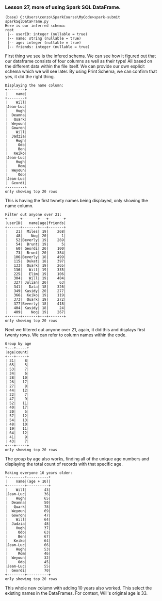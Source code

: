 ### Lesson 27, more of using Spark SQL DataFrame. 

```
(base) C:\Users\cenzo\SparkCourse\MyCode>spark-submit sparkSqlDataFrame.py
Here is our inferred schema:
root
 |-- userID: integer (nullable = true)
 |-- name: string (nullable = true)
 |-- age: integer (nullable = true)
 |-- friends: integer (nullable = true)
 ```

 First thing we see is the infered schema. We can see how it figured out that our dataframe consists of four columns as well as their type! All based on the different data within the file itself. We can provide our own explicit schema which we will see later. By using Print Schema, we can confirm that yes, it did the right thing.

```
Displaying the name column:
+--------+
|    name|
+--------+
|    Will|
|Jean-Luc|
|    Hugh|
|  Deanna|
|   Quark|
|  Weyoun|
|  Gowron|
|    Will|
|  Jadzia|
|    Hugh|
|     Odo|
|     Ben|
|   Keiko|
|Jean-Luc|
|    Hugh|
|     Rom|
|  Weyoun|
|     Odo|
|Jean-Luc|
|  Geordi|
+--------+
only showing top 20 rows
```

This is having the first twnety names being displayed, only showing the name column.

```
Filter out anyone over 21:
+------+-------+---+-------+
|userID|   name|age|friends|
+------+-------+---+-------+
|    21|  Miles| 19|    268|
|    48|    Nog| 20|      1|
|    52|Beverly| 19|    269|
|    54|  Brunt| 19|      5|
|    60| Geordi| 20|    100|
|    73|  Brunt| 20|    384|
|   106|Beverly| 18|    499|
|   115|  Dukat| 18|    397|
|   133|  Quark| 19|    265|
|   136|   Will| 19|    335|
|   225|   Elim| 19|    106|
|   304|   Will| 19|    404|
|   327| Julian| 20|     63|
|   341|   Data| 18|    326|
|   349| Kasidy| 20|    277|
|   366|  Keiko| 19|    119|
|   373|  Quark| 19|    272|
|   377|Beverly| 18|    418|
|   404| Kasidy| 18|     24|
|   409|    Nog| 19|    267|
+------+-------+---+-------+
only showing top 20 rows
```

Next we filtered out anyone over 21, again, it did this and displays first twenty rows. We can refer to column names within the code.

```
Group by age
+---+-----+
|age|count|
+---+-----+
| 31|    8|
| 65|    5|
| 53|    7|
| 34|    6|
| 28|   10|
| 26|   17|
| 27|    8|
| 44|   12|
| 22|    7|
| 47|    9|
| 52|   11|
| 40|   17|
| 20|    5|
| 57|   12|
| 54|   13|
| 48|   10|
| 19|   11|
| 64|   12|
| 41|    9|
| 43|    7|
+---+-----+
only showing top 20 rows
```

The group by age also works, finding all of the unique age numbers and displaying the total count of records with that specific age.

```
Making everyone 10 years older:
+--------+----------+
|    name|(age + 10)|
+--------+----------+
|    Will|        43|
|Jean-Luc|        36|
|    Hugh|        65|
|  Deanna|        50|
|   Quark|        78|
|  Weyoun|        69|
|  Gowron|        47|
|    Will|        64|
|  Jadzia|        48|
|    Hugh|        37|
|     Odo|        63|
|     Ben|        67|
|   Keiko|        64|
|Jean-Luc|        66|
|    Hugh|        53|
|     Rom|        46|
|  Weyoun|        32|
|     Odo|        45|
|Jean-Luc|        55|
|  Geordi|        70|
+--------+----------+
only showing top 20 rows
```

This whole new column with adding 10 years also worked. This select the existing names in the DataFrames. For context, Will's original age is 33. 